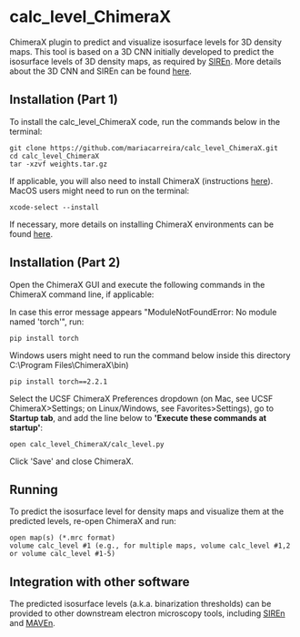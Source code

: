 # calc_level_ChimeraX
ChimeraX plugin to predict and visualize isosurface levels for 3D density maps. This tool is based on a 3D CNN initially developed to predict the isosurface levels of 3D density maps, as required by [SIREn](https://www.github.com/lkinman/SIREn). More details about the 3D CNN and SIREn can be found [here](https://www.github.com/lkinman/SIREn).


## Installation (Part 1)

To install the calc_level_ChimeraX code, run the commands below in the terminal:
```
git clone https://github.com/mariacarreira/calc_level_ChimeraX.git
cd calc_level_ChimeraX
tar -xzvf weights.tar.gz
```
If applicable, you will also need to install ChimeraX (instructions [here](https://www.cgl.ucsf.edu/chimera/download.html)). MacOS users might need to run on the terminal:
```
xcode-select --install
```

If necessary, more details on installing ChimeraX environments can be found [here](https://www.cgl.ucsf.edu/chimerax/docs/devel/environment.html).

## Installation (Part 2)  

Open the ChimeraX GUI and execute the following commands in the ChimeraX command line, if applicable:

In case this error message appears "ModuleNotFoundError: No module named 'torch'", run:
```
pip install torch 
```
Windows users might need to run the command below inside this directory C:\Program Files\ChimeraX<version>\bin)
```  
pip install torch==2.2.1
```
Select the UCSF ChimeraX Preferences dropdown (on Mac, see UCSF ChimeraX>Settings; on Linux/Windows, see Favorites>Settings), go to **Startup tab**, and add the line below to **'Execute these commands at startup'**:

```
open calc_level_ChimeraX/calc_level.py 
```
Click 'Save' and close ChimeraX. 

## Running
To predict the isosurface level for density maps and visualize them at the predicted levels, re-open ChimeraX and run:

```
open map(s) (*.mrc format) 
volume calc_level #1 (e.g., for multiple maps, volume calc_level #1,2 or volume calc_level #1-5)
```

## Integration with other software

The predicted isosurface levels (a.k.a. binarization thresholds) can be provided to other downstream electron microscopy tools, including [SIREn](https://www.github.com/lkinman/SIREn) and [MAVEn](https://www.github.com/lkinman/MAVEn).


